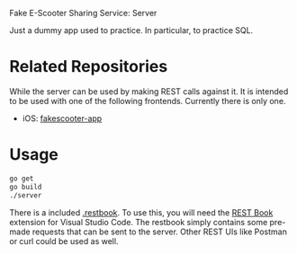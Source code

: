 Fake E-Scooter Sharing Service: Server

Just a dummy app used to practice. In particular, to practice SQL.

# Related Repositories

While the server can be used by making REST calls against it. It is intended to
be used with one of the following frontends. Currently there is only one.

* iOS: [fakescooter-app](https://github.com/WyattGosling/fakescooter-app)

# Usage

```bash
go get
go build
./server
```

There is a included [.restbook](https://github.com/WyattGosling/fakescooter-server/blob/main/api_tests.restbook).
To use this, you will need the [REST Book](https://marketplace.visualstudio.com/items?itemName=tanhakabir.rest-book)
extension for Visual Studio Code. The restbook simply contains some pre-made
requests that can be sent to the server. Other REST UIs like Postman or curl
could be used as well.
